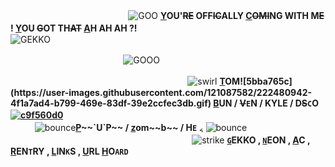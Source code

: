 ㅤㅤㅤㅤㅤㅤㅤㅤㅤㅤㅤ ㅤㅤㅤ
![GOO](https://user-images.githubusercontent.com/127577823/224464109-1ab6f796-c598-4ed2-85d3-2893048555b6.png) **[Y](https://youtu.be/JYqqJCnP7oE)OU'~~RE~~ OFF~~IC~~ALLY [C](https://youtu.be/JYqqJCnP7oE)~~OMI~~NG WITH M~~E~~ ! [Y](https://youtu.be/JYqqJCnP7oE)OU ~~G~~OT TH~~AT~~ [A](https://youtu.be/JYqqJCnP7oE)H AH AH ?!**
ㅤㅤㅤㅤㅤㅤㅤㅤㅤㅤㅤㅤㅤㅤㅤㅤㅤㅤㅤㅤㅤㅤ
![GEKKO](https://user-images.githubusercontent.com/127577823/224464402-bad5a393-eba2-40e4-946c-aeaf4787b8b5.png)

ㅤㅤㅤㅤㅤㅤㅤㅤㅤㅤㅤㅤㅤㅤ![GOOO](https://user-images.githubusercontent.com/127577823/224464217-d6524456-966e-4e15-af3e-4a752e0b4065.png)


ㅤㅤㅤㅤㅤㅤㅤㅤㅤㅤㅤㅤㅤㅤㅤㅤㅤㅤㅤㅤㅤㅤ![swirl](https://user-images.githubusercontent.com/127577823/224464571-83fe3ec5-46a6-4bc2-a739-f81aa5c6c056.gif) **[T](https://pronouny.xyz/u/tom.)OM![5bba765c](https://user-images.githubusercontent.com/121087582/222480942-4f1a7ad4-b799-469e-83df-39e2ccfec3db.gif) [B](https://pronouny.xyz/u/tom.)UN / ~~V~~`E`N / KYLE / D~~S~~`C`O [![c9f560d0](https://user-images.githubusercontent.com/127577823/224464630-e9adcfca-caa0-4002-b595-50743b14d73a.gif)](https://pronouny.xyz/u/tom.)** ㅤㅤㅤㅤ
ㅤㅤㅤㅤㅤㅤㅤㅤㅤㅤㅤㅤㅤㅤㅤㅤㅤㅤㅤㅤㅤㅤ
ㅤㅤㅤㅤㅤㅤㅤㅤ![bounce](https://user-images.githubusercontent.com/127577823/224464674-7773be55-aaa1-48f0-9e91-b93144f0cce3.gif)**[P](https://pronouny.xyz/u/tom.)~~`U`P~~ / [z](https://pronouny.xyz/u/tom.)om~~b~~ / H`E`** ៹ ![bounce](https://user-images.githubusercontent.com/127577823/224464674-7773be55-aaa1-48f0-9e91-b93144f0cce3.gif)ㅤㅤㅤㅤㅤㅤㅤㅤㅤㅤㅤㅤㅤㅤㅤㅤㅤㅤㅤㅤㅤㅤㅤ
ㅤ ㅤ ㅤ ㅤㅤㅤ  ㅤ![strike](https://user-images.githubusercontent.com/127577823/224464741-f840e257-2c97-4e10-abbd-acda3a92ce70.gif) [**`G`**](https://gekko.crd.co/)**EKKO , [**`N`**](https://neon.crd.co/)EON , [A](https://twitter.com/Teapot_420/status/1632487267540377602?s=20)C , [R](https://rentry.co/humanekite)EN`T`RY , [L](https://rentry.co/bfbfour)IN`K`S , [U](https://rentry.co/bunhoards)RL [H](https://listography.com/tomsimons)O`ARD`**
